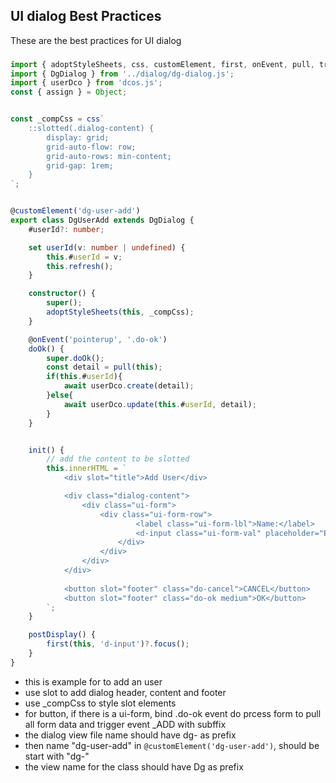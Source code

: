 ## UI dialog Best Practices

These are the best practices for UI dialog


### 
````ts
import { adoptStyleSheets, css, customElement, first, onEvent, pull, trigger } from 'dom-native';
import { DgDialog } from '../dialog/dg-dialog.js';
import { userDco } from 'dcos.js';
const { assign } = Object;


const _compCss = css`
	::slotted(.dialog-content) {
		display: grid;
		grid-auto-flow: row;
		grid-auto-rows: min-content; 
		grid-gap: 1rem;
	}
`;


@customElement('dg-user-add')
export class DgUserAdd extends DgDialog {
	#userId?: number;

	set userId(v: number | undefined) {
		this.#userId = v;
		this.refresh();
	}

	constructor() {
		super();
		adoptStyleSheets(this, _compCss);
	}

	@onEvent('pointerup', '.do-ok')
	doOk() {
		super.doOk();
		const detail = pull(this);
		if(this.#userId){
			await userDco.create(detail);
		}else{
			await userDco.update(this.#userId, detail);
		}
	}


	init() {
		// add the content to be slotted
		this.innerHTML = `
			<div slot="title">Add User</div>

			<div class="dialog-content">
				<div class="ui-form">
					<div class="ui-form-row">
							<label class="ui-form-lbl">Name:</label>
							<d-input class="ui-form-val" placeholder="Enter name" ></d-input>
						</div>
					</div>
				</div>
			</div>
			
			<button slot="footer" class="do-cancel">CANCEL</button>
			<button slot="footer" class="do-ok medium">OK</button>
		`;
	}

	postDisplay() {
		first(this, 'd-input')?.focus();
	}
}


````
- this is example for to add an user
- use slot to add dialog header, content and footer
- use _compCss to style slot elements
- for button, if there is a ui-form, bind .do-ok event do prcess form to pull all form data and trigger event _ADD with subffix
- the dialog view file name should have dg- as prefix
- then name "dg-user-add" in ```@customElement('dg-user-add')```, should be start with "dg-"
- the view name for the class should have Dg as prefix
